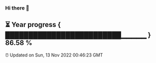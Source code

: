 ### Hi there 👋
⏳ Year progress { █████████████████████████▁▁▁▁▁ } 86.58 %
---
⏰ Updated on Sun, 13 Nov 2022 00:46:23 GMT

